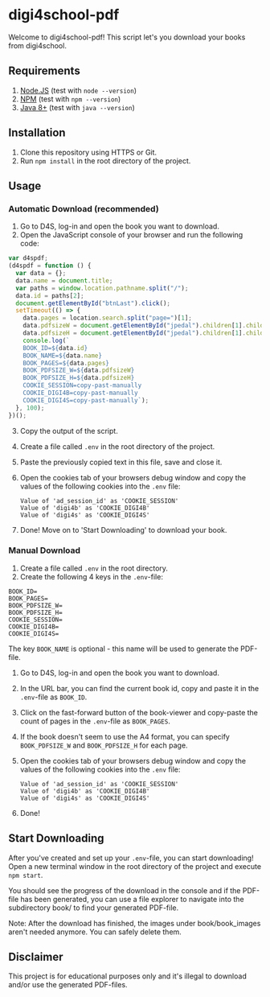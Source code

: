 # digi4school-pdf

Welcome to digi4school-pdf!
This script let's you download your books from digi4school.

## Requirements

1. [Node.JS](https://nodejs.org/en/) (test with `node --version`)
2. [NPM](https://nodejs.org/en/) (test with `npm --version`)
3. [Java 8+](https://www.java.com/en/download/) (test with `java --version`)

## Installation

1. Clone this repository using HTTPS or Git.
2. Run `npm install` in the root directory of the project.

## Usage

### Automatic Download (recommended)

1. Go to D4S, log-in and open the book you want to download.
2. Open the JavaScript console of your browser and run the following code:

```javascript
var d4spdf;
(d4spdf = function () {
  var data = {};
  data.name = document.title;
  var paths = window.location.pathname.split("/");
  data.id = paths[2];
  document.getElementById("btnLast").click();
  setTimeout(() => {
    data.pages = location.search.split("page=")[1];
    data.pdfsizeW = document.getElementById("jpedal").children[1].children[0].getAttribute("width");
    data.pdfsizeH = document.getElementById("jpedal").children[1].children[0].getAttribute("height");
    console.log(`
    BOOK_ID=${data.id}
    BOOK_NAME=${data.name}
    BOOK_PAGES=${data.pages}
    BOOK_PDFSIZE_W=${data.pdfsizeW}
    BOOK_PDFSIZE_H=${data.pdfsizeH}
    COOKIE_SESSION=copy-past-manually
    COOKIE_DIGI4B=copy-past-manually
    COOKIE_DIGI4S=copy-past-manually`);
  }, 100);
})();
```

3. Copy the output of the script.
4. Create a file called `.env` in the root directory of the project.
5. Paste the previously copied text in this file, save and close it.
6. Open the cookies tab of your browsers debug window and copy the values of the following cookies into the `.env` file:

   ```
   Value of 'ad_session_id' as 'COOKIE_SESSION'
   Value of 'digi4b' as 'COOKIE_DIGI4B'
   Value of 'digi4s' as 'COOKIE_DIGI4S'
   ```

7. Done! Move on to 'Start Downloading' to download your book.

### Manual Download

1. Create a file called `.env` in the root directory.
2. Create the following 4 keys in the `.env`-file:

```
BOOK_ID=
BOOK_PAGES=
BOOK_PDFSIZE_W=
BOOK_PDFSIZE_H=
COOKIE_SESSION=
COOKIE_DIGI4B=
COOKIE_DIGI4S=
```

The key `BOOK_NAME` is optional - this name will be used to generate the PDF-file.

1. Go to D4S, log-in and open the book you want to download.
2. In the URL bar, you can find the current book id, copy and paste it in the `.env`-file as `BOOK_ID`.
3. Click on the fast-forward button of the book-viewer and copy-paste the count of pages in the `.env`-file as `BOOK_PAGES`.
4. If the book doesn't seem to use the A4 format, you can specify `BOOK_PDFSIZE_W` and `BOOK_PDFSIZE_H` for each page.
5. Open the cookies tab of your browsers debug window and copy the values of the following cookies into the `.env` file:

   ```
   Value of 'ad_session_id' as 'COOKIE_SESSION'
   Value of 'digi4b' as 'COOKIE_DIGI4B'
   Value of 'digi4s' as 'COOKIE_DIGI4S'
   ```

6. Done!

## Start Downloading

After you've created and set up your `.env`-file, you can start downloading!
Open a new terminal window in the root directory of the project and execute `npm start`.

You should see the progress of the download in the console and if the PDF-file has been generated, you can use a file explorer to navigate into the subdirectory book/ to find your generated PDF-file.

Note: After the download has finished, the images under book/book_images aren't needed anymore. You can safely delete them.

## Disclaimer

This project is for educational purposes only and it's illegal to download and/or use the generated PDF-files.
